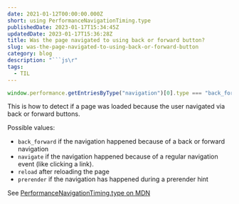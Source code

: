 ```yaml
---
date: 2021-01-12T00:00:00.000Z
short: using PerformanceNavigationTiming.type
publishedDate: 2023-01-17T15:34:45Z
updatedDate: 2023-01-17T15:36:28Z
title: Was the page navigated to using back or forward button?
slug: was-the-page-navigated-to-using-back-or-forward-button
category: blog
description: "```js\r"
tags:
  - TIL
---
```



```js
window.performance.getEntriesByType("navigation")[0].type === "back_forward";
```

This is how to detect if a page was loaded because the user navigated via back or forward buttons.

Possible values:
 - `back_forward` if the navigation happened because of a back or forward navigation
- `navigate` if the navigation happened because of a regular navigation event (like clicking a link).
- `reload` after reloading the page
- `prerender` if the navigation has happened during a prerender hint

See [PerformanceNavigationTiming.type on MDN](https://developer.mozilla.org/en-US/docs/Web/API/PerformanceNavigationTiming/type)